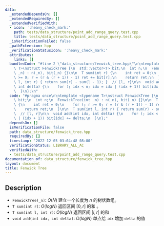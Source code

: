 ```yaml
---
data:
  _extendedDependsOn: []
  _extendedRequiredBy: []
  _extendedVerifiedWith:
  - icon: ':heavy_check_mark:'
    path: tests/data_structure/point_add_range_query.test.cpp
    title: tests/data_structure/point_add_range_query.test.cpp
  _isVerificationFailed: false
  _pathExtension: hpp
  _verificationStatusIcon: ':heavy_check_mark:'
  attributes:
    links: []
  bundledCode: "#line 2 \"data_structure/fenwick_tree.hpp\"\n\ntemplate <typename\
    \ T>\nstruct FenwickTree {\n  std::vector<T> bit;\n  int n;\n  FenwickTree(int\
    \ _n) : n(_n), bit(_n) {}\n\n  T sum(int r) {\n    int ret = 0;\n    for (; r\
    \ >= 0; r = (r & (r + 1)) - 1) ret += bit[r];\n    return ret;\n  }\n\n  T sum(int\
    \ l, int r) { return sum(r) - sum(l - 1); }  // [l, r]\n\n  void add(int idx,\
    \ int delta) {\n    for (; idx < n; idx = idx | (idx + 1)) bit[idx] += delta;\n\
    \  }\n};\n"
  code: "#pragma once\n\ntemplate <typename T>\nstruct FenwickTree {\n  std::vector<T>\
    \ bit;\n  int n;\n  FenwickTree(int _n) : n(_n), bit(_n) {}\n\n  T sum(int r)\
    \ {\n    int ret = 0;\n    for (; r >= 0; r = (r & (r + 1)) - 1) ret += bit[r];\n\
    \    return ret;\n  }\n\n  T sum(int l, int r) { return sum(r) - sum(l - 1); }\
    \  // [l, r]\n\n  void add(int idx, int delta) {\n    for (; idx < n; idx = idx\
    \ | (idx + 1)) bit[idx] += delta;\n  }\n};"
  dependsOn: []
  isVerificationFile: false
  path: data_structure/fenwick_tree.hpp
  requiredBy: []
  timestamp: '2022-12-05 03:04:48-08:00'
  verificationStatus: LIBRARY_ALL_AC
  verifiedWith:
  - tests/data_structure/point_add_range_query.test.cpp
documentation_of: data_structure/fenwick_tree.hpp
layout: document
title: Fenwick Tree
---
```


## Description

- `FenwickTree(_n)`: $O(N)$ 建立一个长度为 $n$ 的树状数组。
- `T sum(int r)`: $O(logN)$ 返回区间 $[0, r]$ 的和 。
- `T sum(int l, int r)`: $O(logN)$ 返回区间 $[l, r]$ 的和
- `void add(int idx, int delta)`: $O(logN)$ 单点给 `idx` 增加 `delta` 的值 